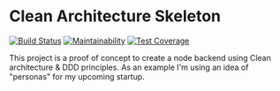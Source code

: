# Clean Architecture Skeleton

[![Build Status](https://travis-ci.com/cleencc/clean-architecture-skeleton.svg?branch=master)](https://travis-ci.com/cleencc/clean-architecture-skeleton)
[![Maintainability](https://api.codeclimate.com/v1/badges/751a1919ef77fc9ccd79/maintainability)](https://codeclimate.com/github/cleencc/clean-architecture-skeleton/maintainability)
[![Test Coverage](https://api.codeclimate.com/v1/badges/751a1919ef77fc9ccd79/test_coverage)](https://codeclimate.com/github/cleencc/clean-architecture-skeleton/test_coverage)

This project is a proof of concept to create a node backend using Clean architecture & DDD principles.
As an example I'm using an idea of "personas" for my upcoming startup.
